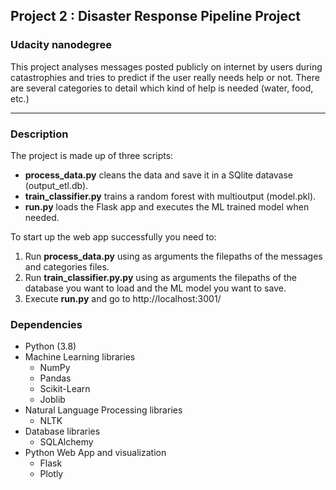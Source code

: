 
## Project 2 : Disaster Response Pipeline Project
### Udacity nanodegree


This project analyses messages posted publicly  on internet by users during catastrophies and tries to predict if the user really needs help or not. There are several categories to detail which kind of help is needed (water, food, etc.)

---

### Description

The project is made up of three scripts:
- **process_data.py** cleans the data and save it in a SQlite datavase (output_etl.db).
- **train_classifier.py** trains a random forest with multioutput (model.pkl).
- **run.py** loads the Flask app and executes the ML trained model when needed. 

To start up the web app successfully you need to:
1. Run **process_data.py** using as arguments the filepaths of the messages and categories files. 
2. Run **train_classifier.py.py** using as arguments the filepaths of the database you want to load and the ML model you want to save. 
3. Execute **run.py** and go to http://localhost:3001/

### Dependencies

- Python (3.8)
- Machine Learning libraries
  - NumPy
  - Pandas
  - Scikit-Learn
  - Joblib 
- Natural Language Processing libraries
  - NLTK
- Database libraries
  - SQLAlchemy
- Python Web App and visualization
  - Flask
  - Plotly



